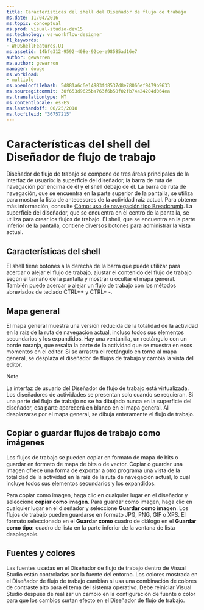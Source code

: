 ```yaml
---
title: Características del shell del Diseñador de flujo de trabajo
ms.date: 11/04/2016
ms.topic: conceptual
ms.prod: visual-studio-dev15
ms.technology: vs-workflow-designer
f1_keywords:
- WFDShellFeatures.UI
ms.assetid: 14bfe312-9592-408e-92ce-e98585ad16e7
author: gewarren
ms.author: gewarren
manager: douge
ms.workload:
- multiple
ms.openlocfilehash: 5d881a6c6e14983fd8537d8e78066ef9479b9633
ms.sourcegitcommit: 30f653d9625ba763f6b58f02fb74a24204d064ea
ms.translationtype: MT
ms.contentlocale: es-ES
ms.lasthandoff: 06/25/2018
ms.locfileid: "36757215"
---
```

# <a name="workflow-designer-shell-features"></a>Características del shell del Diseñador de flujo de trabajo

Diseñador de flujo de trabajo se compone de tres áreas principales de la interfaz de usuario: la superficie del diseñador, la barra de ruta de navegación por encima de él y el shell debajo de él. La barra de ruta de navegación, que se encuentra en la parte superior de la pantalla, se utiliza para mostrar la lista de antecesores de la actividad raíz actual. Para obtener más información, consulte [Cómo: uso de navegación tipo Breadcrumb](../workflow-designer/how-to-use-breadcrumb-navigation.md). La superficie del diseñador, que se encuentra en el centro de la pantalla, se utiliza para crear los flujos de trabajo. El shell, que se encuentra en la parte inferior de la pantalla, contiene diversos botones para administrar la vista actual.

## <a name="shell-features"></a>Características del shell
 El shell tiene botones a la derecha de la barra que puede utilizar para acercar o alejar el flujo de trabajo, ajustar el contenido del flujo de trabajo según el tamaño de la pantalla y mostrar u ocultar el mapa general. También puede acercar o alejar un flujo de trabajo con los métodos abreviados de teclado CTRL++ y CTRL+ -.

## <a name="overview-map"></a>Mapa general
 El mapa general muestra una versión reducida de la totalidad de la actividad en la raíz de la ruta de navegación actual, incluso todos sus elementos secundarios y los expandidos. Hay una ventanilla, un rectángulo con un borde naranja, que resalta la parte de la actividad que se muestra en esos momentos en el editor. Si se arrastra el rectángulo en torno al mapa general, se desplaza el diseñador de flujos de trabajo y cambia la vista del editor.

> [!NOTE]
> La interfaz de usuario del Diseñador de flujo de trabajo está virtualizada. Los diseñadores de actividades se presentan solo cuando se requieran. Si una parte del flujo de trabajo no se ha dibujado nunca en la superficie del diseñador, esa parte aparecerá en blanco en el mapa general. Al desplazarse por el mapa general, se dibuja enteramente el flujo de trabajo.

## <a name="copying-or-saving-workflows-as-images"></a>Copiar o guardar flujos de trabajo como imágenes
 Los flujos de trabajo se pueden copiar en formato de mapa de bits o guardar en formato de mapa de bits o de vector. Copiar o guardar una imagen ofrece una forma de exportar a otro programa una vista de la totalidad de la actividad en la raíz de la ruta de navegación actual, lo cual incluye todos sus elementos secundarios y los expandidos.

 Para copiar como imagen, haga clic en cualquier lugar en el diseñador y seleccione **copiar como imagen**. Para guardar como imagen, haga clic en cualquier lugar en el diseñador y seleccione **Guardar como imagen**. Los flujos de trabajo pueden guardarse en formato JPG, PNG, GIF o XPS. El formato seleccionado en el **Guardar como** cuadro de diálogo en el **Guardar como tipo:** cuadro de lista en la parte inferior de la ventana de lista desplegable.

## <a name="fonts-and-colors"></a>Fuentes y colores

Las fuentes usadas en el Diseñador de flujo de trabajo dentro de Visual Studio están controladas por la fuente del entorno. Los colores mostrada en el Diseñador de flujo de trabajo cambian si usa una combinación de colores de contraste alto para el tema del sistema operativo. Debe reiniciar Visual Studio después de realizar un cambio en la configuración de fuente o color para que los cambios surtan efecto en el Diseñador de flujo de trabajo.